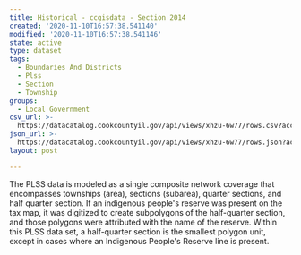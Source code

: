 ```yaml
---
title: Historical - ccgisdata - Section 2014
created: '2020-11-10T16:57:38.541140'
modified: '2020-11-10T16:57:38.541146'
state: active
type: dataset
tags:
  - Boundaries And Districts
  - Plss
  - Section
  - Township
groups:
  - Local Government
csv_url: >-
  https://datacatalog.cookcountyil.gov/api/views/xhzu-6w77/rows.csv?accessType=DOWNLOAD
json_url: >-
  https://datacatalog.cookcountyil.gov/api/views/xhzu-6w77/rows.json?accessType=DOWNLOAD
layout: post

---
```

The PLSS data is modeled as a single composite network coverage that encompasses townships (area), sections (subarea), quarter sections, and half quarter section. If an indigenous people's reserve was present on the tax map, it was digitized to create subpolygons of the half-quarter section, and those polygons were attributed with the name of the reserve. Within this PLSS data set, a half-quarter section is the smallest polygon unit, except in cases where an Indigenous People's Reserve line is present.
